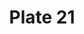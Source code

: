 ---
pid: '21'
an: '6'
title: Plate 21
rev_year: '1798'
_date: 4 février 1798
caption: Capote en satin, ornée de Trèfles et de deux Plumes. Guirlande découpée sur
  le coté. Velours croisé, formant Ceinture.
translation: Satin cap, decorated with clovers and two feathers. Cut garland on the
  edge. Criss-crossed velvet shape the waist (belt?).
student: Emily Cormack
keywords: "[ Satin, Trèfles, plumes, velours ]"
permalink: /plates/21/
layout: plate-page
---